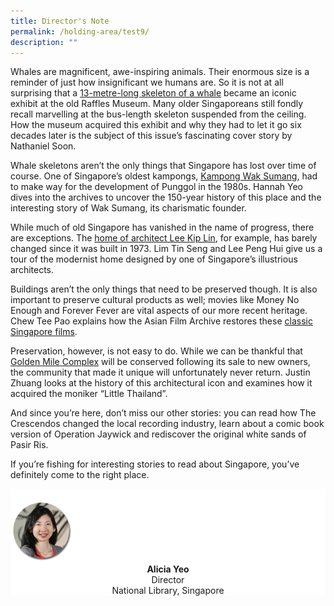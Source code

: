 ```yaml
---
title: Director's Note
permalink: /holding-area/test9/
description: ""
---
```

Whales are magnificent, awe-inspiring animals. Their enormous size is a reminder of just how insignificant we humans are. So it is not at all surprising that a [13-metre-long skeleton of a whale](/vol-19/issue-2/jul-sep-2023/whales-skeletons-museums/) became an iconic exhibit at the old Raffles Museum. Many older Singaporeans still fondly recall marvelling at the bus-length skeleton suspended from the ceiling. How the museum acquired this exhibit and why they had to let it go six decades later is the subject of this issue’s fascinating cover story by Nathaniel Soon.

Whale skeletons aren’t the only things that Singapore has lost over time of course. One of Singapore’s oldest kampongs, [Kampong Wak Sumang](/vol-19/issue-2/jul-sep-2023/tok-sumang-english/), had to make way for the development of Punggol in the 1980s. Hannah Yeo dives into the archives to uncover the 150-year history of this place and the interesting story of Wak Sumang, its charismatic founder.

While much of old Singapore has vanished in the name of progress, there are exceptions. The [home of architect Lee Kip Lin](/vol-19/issue-2/jul-sep-2023/32-brinjai/), for example, has barely changed since it was built in 1973. Lim Tin Seng and Lee Peng Hui give us a tour of the modernist home designed by one of Singapore’s illustrious architects.

Buildings aren’t the only things that need to be preserved though. It is also important to preserve cultural products as well; movies like Money No Enough and Forever Fever are vital aspects of our more recent heritage. Chew Tee Pao explains how the Asian Film Archive restores these [classic Singapore films](/vol-19/issue-2/jul-sep-2023/restoring-singaporean-films/).

Preservation, however, is not easy to do. While we can be thankful that [Golden Mile Complex](/vol-19/issue-2/jul-sep-2023/golden-mile-complex/) will be conserved following its sale to new owners, the community that made it unique will unfortunately never return. Justin Zhuang looks at the history of this architectural icon and examines how it acquired the moniker “Little Thailand”.

And since you’re here, don’t miss our other stories: you can read how The Crescendos changed the local recording industry, learn about a comic book version of Operation Jaywick and rediscover the original white sands of Pasir Ris. 

If you’re fishing for interesting stories to read about Singapore, you’ve definitely come to the right place.

<div style="background-color: white;">
<br>
<img src="/images/vol-17-issue-3/Director.png" style="width: 100px; height: 100px;">
<center><b>Alicia Yeo</b><br>Director<br>National Library, Singapore</center>
</div>